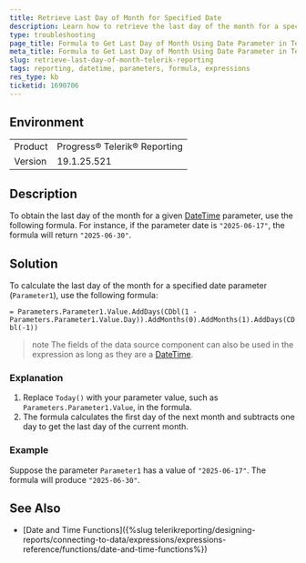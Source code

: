 ```yaml
---
title: Retrieve Last Day of Month for Specified Date
description: Learn how to retrieve the last day of the month for a specified date parameter
type: troubleshooting
page_title: Formula to Get Last Day of Month Using Date Parameter in Telerik Reporting
meta_title: Formula to Get Last Day of Month Using Date Parameter in Telerik Reporting
slug: retrieve-last-day-of-month-telerik-reporting
tags: reporting, datetime, parameters, formula, expressions
res_type: kb
ticketid: 1690706
---
```


## Environment

<table>
    <tbody>
        <tr>
            <td>Product</td>
            <td>Progress® Telerik® Reporting</td>
        </tr>
        <tr>
            <td>Version</td>
            <td>19.1.25.521</td>
        </tr>
    </tbody>
</table>

## Description

To obtain the last day of the month for a given [DateTime](https://learn.microsoft.com/en-us/dotnet/api/system.datetime) parameter, use the following formula. For instance, if the parameter date is `"2025-06-17"`, the formula will return `"2025-06-30"`.

## Solution

To calculate the last day of the month for a specified date parameter (`Parameter1`), use the following formula:

`= Parameters.Parameter1.Value.AddDays(CDbl(1 - Parameters.Parameter1.Value.Day)).AddMonths(0).AddMonths(1).AddDays(CDbl(-1))`

>note The fields of the data source component can also be used in the expression as long as they are a [DateTime](https://learn.microsoft.com/en-us/dotnet/api/system.datetime).

### Explanation

1. Replace `Today()` with your parameter value, such as `Parameters.Parameter1.Value`, in the formula.
1. The formula calculates the first day of the next month and subtracts one day to get the last day of the current month.

### Example

Suppose the parameter `Parameter1` has a value of `"2025-06-17"`. The formula will produce `"2025-06-30"`. 

## See Also

* [Date and Time Functions]({%slug telerikreporting/designing-reports/connecting-to-data/expressions/expressions-reference/functions/date-and-time-functions%})
